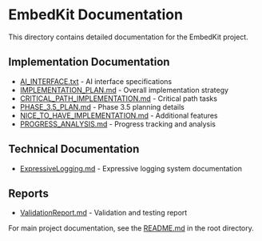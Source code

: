 # EmbedKit Documentation

This directory contains detailed documentation for the EmbedKit project.

## Implementation Documentation

- [AI_INTERFACE.txt](AI_INTERFACE.txt) - AI interface specifications
- [IMPLEMENTATION_PLAN.md](IMPLEMENTATION_PLAN.md) - Overall implementation strategy
- [CRITICAL_PATH_IMPLEMENTATION.md](CRITICAL_PATH_IMPLEMENTATION.md) - Critical path tasks
- [PHASE_3.5_PLAN.md](PHASE_3.5_PLAN.md) - Phase 3.5 planning details
- [NICE_TO_HAVE_IMPLEMENTATION.md](NICE_TO_HAVE_IMPLEMENTATION.md) - Additional features
- [PROGRESS_ANALYSIS.md](PROGRESS_ANALYSIS.md) - Progress tracking and analysis

## Technical Documentation

- [ExpressiveLogging.md](ExpressiveLogging.md) - Expressive logging system documentation

## Reports

- [ValidationReport.md](ValidationReport.md) - Validation and testing report

For main project documentation, see the [README.md](../README.md) in the root directory.